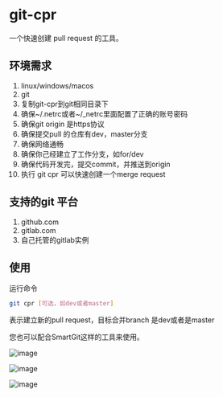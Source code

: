 # git-cpr

一个快速创建 pull request 的工具。

## 环境需求

1. linux/windows/macos
2. git
3. 复制git-cpr到git相同目录下
4. 确保~/.netrc或者~/_netrc里面配置了正确的账号密码
5. 确保git origin 是https协议
6. 确保提交pull 的仓库有dev，master分支
7. 确保网络通畅
8. 确保你己经建立了工作分支，如for/dev
9. 确保代码开发完，提交commit，并推送到origin
10. 执行 git cpr 可以快速创建一个merge request

## 支持的git 平台

1. github.com
2. gitlab.com
3. 自己托管的gitlab实例

## 使用

运行命令
```bash
git cpr [可选，如dev或者master]
```
表示建立新的pull request，目标合并branch 是dev或者是master

您也可以配合SmartGit这样的工具来使用。

![image](https://user-images.githubusercontent.com/278153/151919571-7c001d07-647a-4aa3-83ec-b92e7ad2dc67.png)

![image](https://user-images.githubusercontent.com/278153/151919593-47209160-883a-4c0a-ad16-748bd2fab9ad.png)

![image](https://user-images.githubusercontent.com/278153/151919611-8861ef42-5c92-4430-8a5f-98e51050dcd4.png)
